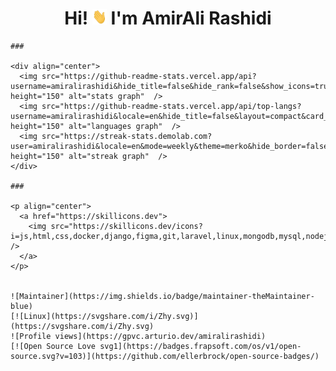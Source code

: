 <div align="center">

# Hi! <img height="25px" width="23px" src="https://github.com/1999AZZAR/1999AZZAR/blob/main/resources/img/waving.gif"> I'm AmirAli Rashidi 
    
</div>
    
    
    ###
    
    <div align="center">
      <img src="https://github-readme-stats.vercel.app/api?username=amiralirashidi&hide_title=false&hide_rank=false&show_icons=true&include_all_commits=true&count_private=true&disable_animations=false&theme=merko&locale=en&hide_border=false&order=1" height="150" alt="stats graph"  />
      <img src="https://github-readme-stats.vercel.app/api/top-langs?username=amiralirashidi&locale=en&hide_title=false&layout=compact&card_width=320&langs_count=5&theme=merko&hide_border=false&order=2" height="150" alt="languages graph"  />
      <img src="https://streak-stats.demolab.com?user=amiralirashidi&locale=en&mode=weekly&theme=merko&hide_border=false&border_radius=5&order=3" height="150" alt="streak graph"  />
    </div>
    
    ###
    
    <p align="center">
      <a href="https://skillicons.dev">
        <img src="https://skillicons.dev/icons?i=js,html,css,docker,django,figma,git,laravel,linux,mongodb,mysql,nodejs,php,py,vscode,vue,solidity&perline=8" />
      </a>
    </p>
    
    
    ![Maintainer](https://img.shields.io/badge/maintainer-theMaintainer-blue)
    [![Linux](https://svgshare.com/i/Zhy.svg)](https://svgshare.com/i/Zhy.svg)
    ![Profile views](https://gpvc.arturio.dev/amiralirashidi)
    [![Open Source Love svg1](https://badges.frapsoft.com/os/v1/open-source.svg?v=103)](https://github.com/ellerbrock/open-source-badges/)
    
    
    
